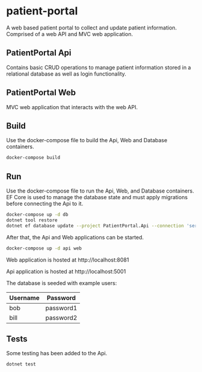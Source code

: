 # patient-portal
A web based patient portal to collect and update patient information. Comprised of a web API and MVC web application.

## PatientPortal Api
Contains basic CRUD operations to manage patient information stored in a relational database as well as login functionality.

## PatientPortal Web
MVC web application that interacts with the web API.

## Build
Use the docker-compose file to build the Api, Web and Database containers.

```bash
docker-compose build
```

## Run
Use the docker-compose file to run the Api, Web, and Database containers. EF Core is used to manage the database state and must apply migrations before connecting the Api to it.

```bash
docker-compose up -d db
dotnet tool restore
dotnet ef database update --project PatientPortal.Api --connection 'server=localhost;user=app;password=Notreallysecure1'
```

After that, the Api and Web applications can be started.

```bash
docker-compose up -d api web
```

Web application is hosted at http://localhost:8081

Api application is hosted at http://localhost:5001

The database is seeded with example users:

Username | Password
--- | ---
bob | password1
bill | password2

## Tests
Some testing has been added to the Api.

```bash
dotnet test
```
